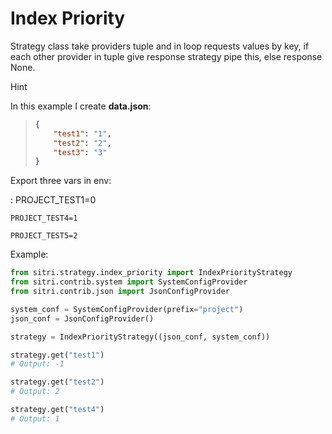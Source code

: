 # Index Priority

Strategy class take providers tuple and in loop requests values by key,
if each other provider in tuple give response strategy pipe this, else
response None.

Hint

In this example I create **data.json**:

> ``` json
> {
>     "test1": "1",
>     "test2": "2",
>     "test3": "3"
> }
> ```

Export three vars in env:

:   PROJECT_TEST1=0

    PROJECT_TEST4=1

    PROJECT_TEST5=2

Example:

``` python
from sitri.strategy.index_priority import IndexPriorityStrategy
from sitri.contrib.system import SystemConfigProvider
from sitri.contrib.json import JsonConfigProvider

system_conf = SystemConfigProvider(prefix="project")
json_conf = JsonConfigProvider()

strategy = IndexPriorityStrategy((json_conf, system_conf))

strategy.get("test1")
# Output: -1

strategy.get("test2")
# Output: 2

strategy.get("test4")
# Output: 1
```
